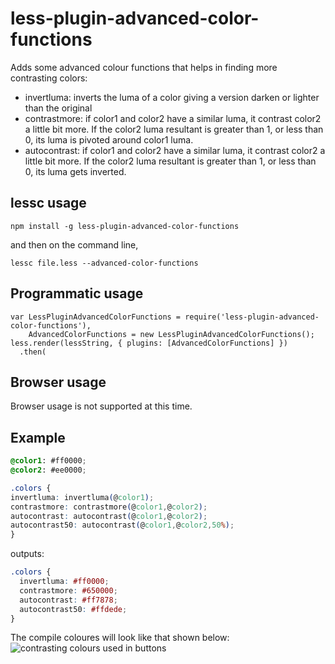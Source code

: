 less-plugin-advanced-color-functions
====================================

Adds some advanced colour functions that helps in finding more contrasting colors: 

 - invertluma: inverts the luma of a color giving a version darken or lighter than the original
 - contrastmore: if color1 and color2 have a similar luma, it contrast color2 a little bit more. If the color2 luma resultant is greater than 1, or less than 0, its luma is pivoted around color1 luma.
 - autocontrast: if color1 and color2 have a similar luma, it contrast color2 a little bit more. 
If the color2 luma resultant is greater than 1, or less than 0, its luma gets inverted.

## lessc usage

```
npm install -g less-plugin-advanced-color-functions
```

and then on the command line,

```
lessc file.less --advanced-color-functions
```

## Programmatic usage

```
var LessPluginAdvancedColorFunctions = require('less-plugin-advanced-color-functions'),
    AdvancedColorFunctions = new LessPluginAdvancedColorFunctions();
less.render(lessString, { plugins: [AdvancedColorFunctions] })
  .then(
```

## Browser usage

Browser usage is not supported at this time.

## Example

```css
@color1: #ff0000;
@color2: #ee0000;

.colors {
invertluma: invertluma(@color1);
contrastmore: contrastmore(@color1,@color2);
autocontrast: autocontrast(@color1,@color2);
autocontrast50: autocontrast(@color1,@color2,50%);
}
```

outputs:

```css
.colors {
  invertluma: #ff0000;
  contrastmore: #650000;
  autocontrast: #ff7878;
  autocontrast50: #ffdede;
}
```

The compile coloures will look like that shown below:
![contrasting colours used in buttons](http://imgur.com/CqwTiO9.png?1)

